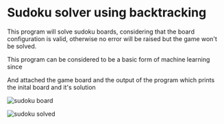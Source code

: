 # Sudoku solver using backtracking

This program will solve sudoku boards, considering that the board configuration is valid, otherwise no error will be raised but the game won't be solved.

This program can be considered to be a basic form of machine learning since

And attached the game board and the output of the program which prints the inital board and it's solution

![sudoku board](https://user-images.githubusercontent.com/118382269/206036872-411be0b3-b644-4c16-bd8f-69ebe0f08560.JPG)

![sudoku solved](https://user-images.githubusercontent.com/118382269/206036885-e62e0bf4-c61e-47b8-80f1-86f583ab6a0d.JPG)
